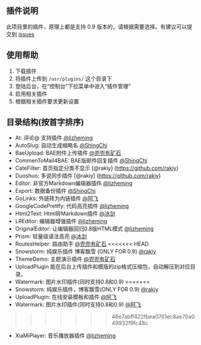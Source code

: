 ## 插件说明 ##

此项目里的插件，原理上都是支持 0.9 版本的，请根据需要选择。有建议可以提交到 [issues](https://github.com/typecho-fans/plugins/issues)

## 使用帮助 ##

 1. 下载插件
 2. 将插件上传到 `/usr/plugins/` 这个目录下
 3. 登陆后台，在“控制台”下拉菜单中进入“插件管理”
 4. 启用相关插件
 5. 根据相关插件要求更新设置

## 目录结构(按首字排序) ##

 - At: 评论@ 支持插件 [@lizheming](https://github.com/lizheming)
 - AutoSlug: 自动生成缩略名 [@ShingChi](https://github.com/shingchi)
 - BaeUpload: BAE附件上传插件 [@兜兜有矿石](https://github.com/qqff01)
 - CommenToMail4BAE: BAE版邮件回复插件 [@ShingChi](https://github.com/shingchi)
 - CateFilter: 首页指定分类不显示 [@rakiy] (https://github.com/rakiy)   
 - Duoshuo: 多说同步插件 [@rakiy] (https://github.com/rakiy)   
 - Editor: 非官方Markdown编辑器插件 [@lizheming](https://github.com/lizheming)
 - Export: 数据备份插件 [@ShingChi](https://github.com/shingchi)
 - GoLinks: 外链转为内链插件 [@阿飞](https://github.com/defeme)
 - GoogleCodePrettfy: 代码高亮插件 [@lizheming](https://github.com/lizheming)
 - Html2Text: Html转Markdown插件 [@冰剑](https://github.com/binjoo)
 - LREditor: 编辑器增强插件 [@lizheming](http://github.com/lizheming)
 - OriginalEditor: 让编辑器回归0.8版HTML模式 [@lizheming](http://github.com/lizheming)
 - Prism: 轻量级语法高亮 [@冰剑](https://github.com/binjoo)
 - RoutesHelper: 路由助手 [@兜兜有矿石](https://github.com/qqff01)
<<<<<<< HEAD
 - Snowstorm: 纯娱乐插件 博客飘雪 (ONLY FOR 0.9) [@rakiy](https://github.com/rakiy)
 - ThemeDemo: 主题演示插件 [@兜兜有矿石](https://github.com/qqff01)
 - UploadPlugin 能在后台上传插件和模版的zip格式压缩包，自动解压到对应目录。
 - Watermark: 图片水印插件(同时支持0.8和0.9)
=======
 - Snowstorm: 纯娱乐插件，博客飘雪(ONLY FOR 0.9) [@rakiy](https://github.com/rakiy)
 - UploadPlugin: 在线安装模板和插件 [@阿飞](https://github.com/defeme)
 - Watermark: 图片水印插件(同时支持0.8和0.9) [@阿飞](https://github.com/defeme)
>>>>>>> 46e7abff422fbea0761ec8ae70a049932f9fc48c
 - XiaMiPlayer: 音乐播放器插件 [@lizheming](https://github.com/lizheming)
